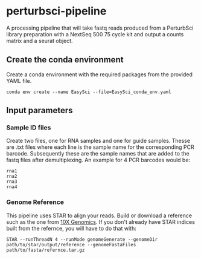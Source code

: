 # perturbsci-pipeline
A processing pipeline that will take fastq reads produced from a PerturbSci library preparation with a NextSeq 500 75 cycle kit and output a counts matrix and a seurat object.

## Create the conda environment
Create a conda environment with the required packages from the provided YAML file.
```{bash}
conda env create --name EasySci --file=EasySci_conda_env.yaml
```

## Input parameters
### Sample ID files
Create two files, one for RNA samples and one for guide samples. Thesse are .txt files where each line is the sample name for the corresponding PCR barcode. Subsequently these are the sample names that are added to the fastq files after demultiplexing. An example for 4 PCR barcodes would be:
```
rna1
rna2
rna3
rna4
```

### Genome Reference
This pipeline uses STAR to align your reads. Build or download a reference such as the one from [10X Genomics](https://support.10xgenomics.com/single-cell-gene-expression/software/downloads/latest?). If you don't already have STAR indices built from the refernce, you will have to do that with:
```{bash}
STAR --runThreadN 4 --runMode genomeGenerate --genomeDir path/to/star/output/reference --genomeFastaFiles path/to/fasta/refernce.tar.gz
```
